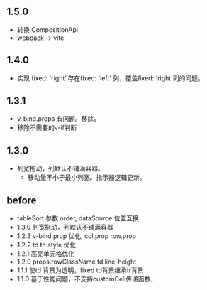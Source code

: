 ## 1.5.0
* 转换 CompositionApi
* webpack -> vite
## 1.4.0
* 实现 fixed: 'right'.存在fixed: 'left' 列，覆盖fixed: 'right'列的问题。
## 1.3.1
* v-bind.props 有问题。移除。
* 移除不需要的v-if判断
## 1.3.0 
* 列宽拖动，列默认不铺满容器。
    * 移动量不小于最小列宽。指示器逻辑更新。

## before
* tableSort 参数 order, dataSource 位置互换
* 1.3.0 列宽拖动，列默认不铺满容器
* 1.2.3 v-bind.prop 优化, col.prop row.prop
* 1.2.2 td th style 优化
* 1.2.1 高亮单元格优化
* 1.2.0 props.rowClassName,td line-height
* 1.1.1 使td 背景为透明，fixed td背景继承tr背景
* 1.1.0 基于性能问题，不支持customCell传递函数，